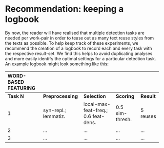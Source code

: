# Recommendation: keeping a logbook

By now, the reader will have realised that multiple detection tasks are needed per work-pair in order to tease out as many text reuse styles from the texts as possible. To help keep track of these experiments, we recommend the creation of a logbook to record each and every task with the respective result-set. We find this helps to avoid duplicating analyses and more easily identify the optimal settings for a particular detection task. An example logbook might look something like this:

|  **WORD-BASED FEATURING** |  |  |  |  |
| :--- | :--- | :--- | :--- | :--- |
| **Task N** | **Preprocessing** | **Selection** | **Scoring** | **Result** |
| 1 | syn-repl.; lemmatiz. | local-max-feat-freq.; 0.6 feat-dens. | 0.5 sim-thresh. | 5 reuses |
| 2 | ... | ... | ... | ... |
| 3 | ... | ... | ... | ... |



